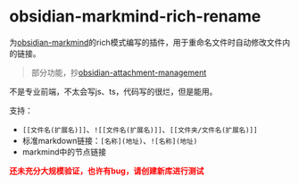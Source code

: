# obsidian-markmind-rich-rename

为[obsidian-markmind](https://github.com/MarkMindCkm/obsidian-markmind)的rich模式编写的插件，用于重命名文件时自动修改文件内的链接。
> 部分功能，抄[obsidian-attachment-management](https://github.com/trganda/obsidian-attachment-management)

不是专业前端，不太会写js、ts，代码写的很烂，但是能用。

支持：
- `[[文件名(扩展名)]]`、`![[文件名(扩展名)]]`、`[[文件夹/文件名(扩展名)]]`
- 标准markdown链接：`[名称](地址)`、`![名称](地址)`
- markmind中的节点链接

<b style="color: red"> 还未充分大规模验证，也许有bug，请创建新库进行测试 </b>
